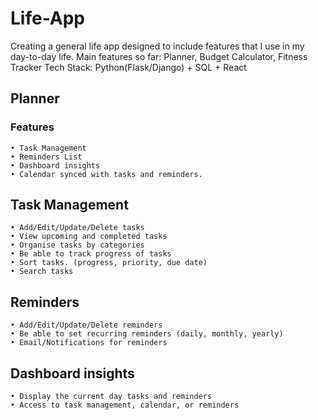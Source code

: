 # Life-App
Creating a general life app designed to include features that I use in my day-to-day life.
Main features so far: Planner, Budget Calculator, Fitness Tracker
Tech Stack: Python(Flask/Django) + SQL + React


## Planner
### Features 
	• Task Management
	• Reminders List
	• Dashboard insights 
	• Calendar synced with tasks and reminders.
	
## Task Management
	• Add/Edit/Update/Delete tasks
	• View upcoming and completed tasks
	• Organise tasks by categories
	• Be able to track progress of tasks
	• Sort tasks. (progress, priority, due date)
	• Search tasks

## Reminders
	• Add/Edit/Update/Delete reminders
	• Be able to set recurring reminders (daily, monthly, yearly)
	• Email/Notifications for reminders 

## Dashboard insights 
	• Display the current day tasks and reminders
	• Access to task management, calendar, or reminders


